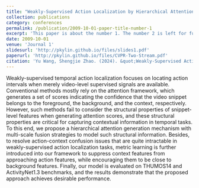 ```yaml
---
title: "Weakly-Supervised Action Localization by Hierarchical Attention Mechanism with Multi-Scale Fusion Strategies"
collection: publications
category: conferences
permalink: /publication/2009-10-01-paper-title-number-1
excerpt: 'This paper is about the number 1. The number 2 is left for future work.'
date: 2009-10-01
venue: 'Journal 1'
slidesurl: 'http://pkylin.github.io/files/slides1.pdf'
paperurl: 'http://pkylin.github.io/files/CVPR-Two-Stream.pdf'
citation: 'Yu Wang, Shengjie Zhao. (2024). &quot;Weakly-Supervised Action Localization by Hierarchical Attention Mechanism with Multi-Scale Fusion Strategies&quot;, <i>Proceedings of the IEEE International Conferences on Multimedia and Expo (ICME)</i>, 2024, pp. 1-6, doi: 10.1109/ICME57554.2024.10688175.'
---
```


Weakly-supervised temporal action localization focuses on locating action intervals when merely video-level supervised signals are available. Conventional methods mostly rely on the attention framework, which generates a set of scores indicating the confidence that the video snippet belongs to the foreground, the background, and the context, respectively. However, such methods fail to consider the structural properties of snippet-level features when generating attention scores, and these structural properties are critical for capturing contextual information in temporal tasks. To this end, we propose a hierarchical attention generation mechanism with multi-scale fusion strategies to model such structural information. Besides, to resolve action-context confusion issues that are quite intractable in weakly-supervised action localization tasks, metric learning is further introduced into our framework to suppress context features from approaching action features, while encouraging them to be close to background features. Finally, our model is evaluated on THUMOS14 and ActivityNet1.3 benchmarks, and the results demonstrate that the proposed approach achieves desirable performance.


